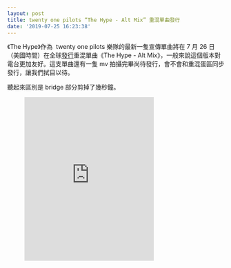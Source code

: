 ```yaml
---
layout: post
title: twenty one pilots “The Hype - Alt Mix” 重混單曲發行
date: '2019-07-25 16:23:38'
---
```


《The Hype》作為 &nbsp;twenty one pilots 樂隊的最新一隻宣傳單曲將在 7 月 26 日（美國時間）在全球[發行](https://twitter.com/top__today/status/1154422987304722433?s=21)重混單曲《The Hype - Alt Mix》，一般來說這個版本對電台更加友好。這支單曲還有一隻 mv 拍攝完畢尚待發行，會不會和重混蛋區同步發行，讓我們拭目以待。

聽起來區別是 bridge 部分剪掉了幾秒鐘。

<figure class="kg-card kg-embed-card"><iframe width="300" height="380" allowtransparency="true" frameborder="0" allow="encrypted-media" title="Spotify Embed: The Hype (Alt Mix)" src="https://open.spotify.com/embed/album/36yNEpiZYBDNUAuhh7QhoQ?si=zsiw7cxcQd2TTNEVQdMXZA"></iframe></figure>